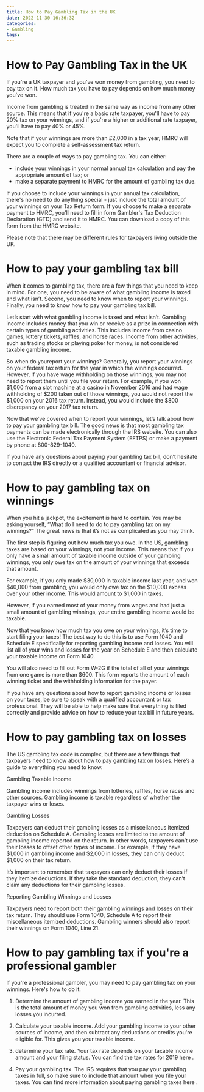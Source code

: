 ```yaml
---
title: How to Pay Gambling Tax in the UK 
date: 2022-11-30 16:36:32
categories:
- Gambling
tags:
---
```



#  How to Pay Gambling Tax in the UK 

If you're a UK taxpayer and you've won money from gambling, you need to pay tax on it. How much tax you have to pay depends on how much money you've won.

Income from gambling is treated in the same way as income from any other source. This means that if you're a basic rate taxpayer, you'll have to pay 20% tax on your winnings, and if you're a higher or additional rate taxpayer, you'll have to pay 40% or 45%.

Note that if your winnings are more than £2,000 in a tax year, HMRC will expect you to complete a self-assessment tax return.

There are a couple of ways to pay gambling tax. You can either:

- include your winnings in your normal annual tax calculation and pay the appropriate amount of tax; or
- make a separate payment to HMRC for the amount of gambling tax due.

If you choose to include your winnings in your annual tax calculation, there's no need to do anything special - just include the total amount of your winnings on your Tax Return form. If you choose to make a separate payment to HMRC, you'll need to fill in form Gambler's Tax Deduction Declaration (GTD) and send it to HMRC. You can download a copy of this form from the HMRC website.

Please note that there may be different rules for taxpayers living outside the UK.

#  How to pay your gambling tax bill 

When it comes to gambling tax, there are a few things that you need to keep in mind. For one, you need to be aware of what gambling income is taxed and what isn’t. Second, you need to know when to report your winnings. Finally, you need to know how to pay your gambling tax bill.

Let’s start with what gambling income is taxed and what isn’t. Gambling income includes money that you win or receive as a prize in connection with certain types of gambling activities. This includes income from casino games, lottery tickets, raffles, and horse races. Income from other activities, such as trading stocks or playing poker for money, is not considered taxable gambling income.

So when do youreport your winnings? Generally, you report your winnings on your federal tax return for the year in which the winnings occurred. However, if you have wage withholding on those winnings, you may not need to report them until you file your return. For example, if you won $1,000 from a slot machine at a casino in November 2016 and had wage withholding of $200 taken out of those winnings, you would not report the $1,000 on your 2016 tax return. Instead, you would include the $800 discrepancy on your 2017 tax return.

Now that we’ve covered when to report your winnings, let’s talk about how to pay your gambling tax bill. The good news is that most gambling tax payments can be made electronically through the IRS website. You can also use the Electronic Federal Tax Payment System (EFTPS) or make a payment by phone at 800-829-1040.

If you have any questions about paying your gambling tax bill, don’t hesitate to contact the IRS directly or a qualified accountant or financial advisor.

#  How to pay gambling tax on winnings 

When you hit a jackpot, the excitement is hard to contain. You may be asking yourself, “What do I need to do to pay gambling tax on my winnings?” The great news is that it’s not as complicated as you may think.

The first step is figuring out how much tax you owe. In the US, gambling taxes are based on your winnings, not your income. This means that if you only have a small amount of taxable income outside of your gambling winnings, you only owe tax on the amount of your winnings that exceeds that amount.

For example, if you only made $30,000 in taxable income last year, and won $40,000 from gambling, you would only owe tax on the $10,000 excess over your other income. This would amount to $1,000 in taxes.

However, if you earned most of your money from wages and had just a small amount of gambling winnings, your entire gambling income would be taxable.

Now that you know how much tax you owe on your winnings, it’s time to start filing your taxes! The best way to do this is to use Form 1040 and Schedule E specifically for reporting gambling income and losses. You will list all of your wins and losses for the year on Schedule E and then calculate your taxable income on Form 1040.

You will also need to fill out Form W-2G if the total of all of your winnings from one game is more than $600. This form reports the amount of each winning ticket and the withholding information for the payer. 

If you have any questions about how to report gambling income or losses on your taxes, be sure to speak with a qualified accountant or tax professional. They will be able to help make sure that everything is filed correctly and provide advice on how to reduce your tax bill in future years.

#  How to pay gambling tax on losses 

The US gambling tax code is complex, but there are a few things that taxpayers need to know about how to pay gambling tax on losses. Here’s a guide to everything you need to know.

Gambling Taxable Income

Gambling income includes winnings from lotteries, raffles, horse races and other sources. Gambling income is taxable regardless of whether the taxpayer wins or loses.

Gambling Losses

Taxpayers can deduct their gambling losses as a miscellaneous itemized deduction on Schedule A. Gambling losses are limited to the amount of gambling income reported on the return. In other words, taxpayers can’t use their losses to offset other types of income. For example, if they have $1,000 in gambling income and $2,000 in losses, they can only deduct $1,000 on their tax return.

It’s important to remember that taxpayers can only deduct their losses if they itemize deductions. If they take the standard deduction, they can’t claim any deductions for their gambling losses.

Reporting Gambling Winnings and Losses

Taxpayers need to report both their gambling winnings and losses on their tax return. They should use Form 1040, Schedule A to report their miscellaneous itemized deductions. Gambling winners should also report their winnings on Form 1040, Line 21.

#  How to pay gambling tax if you're a professional gambler

If you're a professional gambler, you may need to pay gambling tax on your winnings. Here's how to do it:

1. Determine the amount of gambling income you earned in the year. This is the total amount of money you won from gambling activities, less any losses you incurred.

2. Calculate your taxable income. Add your gambling income to your other sources of income, and then subtract any deductions or credits you're eligible for. This gives you your taxable income.

3. determine your tax rate. Your tax rate depends on your taxable income amount and your filing status. You can find the tax rates for 2019 here .

4. Pay your gambling tax. The IRS requires that you pay your gambling taxes in full, so make sure to include that amount when you file your taxes. You can find more information about paying gambling taxes here .